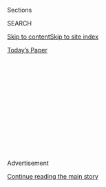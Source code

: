 <div id="app">

<div>

<div>

<div>

<div class="NYTAppHideMasthead css-1q2w90k e1suatyy0">

<div class="section css-ui9rw0 e1suatyy2">

<div class="css-eph4ug er09x8g0">

<div class="css-6n7j50">

</div>

<span class="css-1dv1kvn">Sections</span>

<div class="css-10488qs">

<span class="css-1dv1kvn">SEARCH</span>

</div>

[Skip to content](#site-content)[Skip to site
index](#site-index)

</div>

<div class="css-10698na e1huz5gh0">

</div>

</div>

<div id="masthead-bar-one" class="section hasLinks css-15hmgas e1csuq9d3">

<div class="css-uqyvli e1csuq9d0">

</div>

<div class="css-1uqjmks e1csuq9d1">

</div>

<div class="css-9e9ivx">

[](https://myaccount.nytimes3xbfgragh.onion/auth/login?response_type=cookie&client_id=vi)

</div>

<div class="css-1bvtpon e1csuq9d2">

[Today’s
Paper](https://www.nytimes3xbfgragh.onion/section/todayspaper)

</div>

</div>

</div>

</div>

<div data-aria-hidden="false">

<div id="site-content" data-role="main">

<div>

<div class="css-1aor85t" style="opacity:0.000000001;z-index:-1;visibility:hidden">

<div class="css-1hqnpie">

<div class="css-epjblv">

<span class="css-17xtcya">[Opinion](/section/opinion)</span><span class="css-x15j1o">|</span><span class="css-fwqvlz">This
Great Black Baseball Player Still Isn’t in the Hall of
Fame</span>

</div>

<div class="css-k008qs">

<div class="css-1iwv8en">

<span class="css-18z7m18"></span>

<div>

</div>

</div>

<span class="css-1n6z4y">https://nyti.ms/39Et1uo</span>

<div class="css-1705lsu">

<div class="css-4xjgmj">

<div class="css-4skfbu" data-role="toolbar" data-aria-label="Social Media Share buttons, Save button, and Comments Panel with current comment count" data-testid="share-tools">

  - 
  - 
  - 
  - 
    
    <div class="css-6n7j50">
    
    </div>

  - 

</div>

</div>

</div>

</div>

</div>

</div>

<div id="NYT_TOP_BANNER_REGION" class="css-13pd83m">

</div>

<div id="top-wrapper" class="css-1sy8kpn">

<div id="top-slug" class="css-l9onyx">

Advertisement

</div>

[Continue reading the main
story](#after-top)

<div class="ad top-wrapper" style="text-align:center;height:100%;display:block;min-height:250px">

<div id="top" class="place-ad" data-position="top" data-size-key="top">

</div>

</div>

<div id="after-top">

</div>

</div>

<div>

<div class="css-v5btjw etb61u70">

<div class="css-v05ibm etb61u71">

[Opinion](/section/opinion)

</div>

</div>

<div id="sponsor-wrapper" class="css-1hyfx7x">

<div id="sponsor-slug" class="css-19vbshk">

Supported by

</div>

[Continue reading the main
story](#after-sponsor)

<div id="sponsor" class="ad sponsor-wrapper" style="text-align:center;height:100%;display:block">

</div>

<div id="after-sponsor">

</div>

</div>

<div class="css-186x18t">

</div>

<div class="css-1vkm6nb ehdk2mb0">

# This Great Black Baseball Player Still Isn’t in the Hall of Fame

</div>

John Donaldson died in obscurity, his statistics devalued because he
played before baseball was integrated.

<div class="css-18e8msd">

<div class="css-vp77d3 epjyd6m0">

<div class="css-1baulvz">

By [<span class="css-1baulvz" itemprop="name">Mary
Pilon</span>](https://www.nytimes3xbfgragh.onion/by/mary-pilon) and
<span class="css-1baulvz last-byline" itemprop="name">Travon Free</span>

<div class="css-8atqhb">

Ms. Pilon is a former sports reporter for The Times. Mr. Free is a
television writer.

</div>

</div>

</div>

  - July 29, 2020, <span class="css-epvm6">5:00 a.m.
    ET</span>

  - 
    
    <div class="css-4xjgmj">
    
    <div class="css-d8bdto" data-role="toolbar" data-aria-label="Social Media Share buttons, Save button, and Comments Panel with current comment count" data-testid="share-tools">
    
      - 
      - 
      - 
      - 
        
        <div class="css-6n7j50">
        
        </div>
    
      - 
    
    </div>
    
    </div>

</div>

<div class="css-79elbk" data-testid="photoviewer-wrapper">

<div class="css-z3e15g" data-testid="photoviewer-wrapper-hidden">

</div>

<div class="css-1a48zt4 ehw59r15" data-testid="photoviewer-children">

![<span class="css-cnj6d5 e1z0qqy90" itemprop="copyrightHolder"><span class="css-1ly73wi e1tej78p0">Credit...</span><span><span>Illustration
by Mark Harris; photographs by The John Donaldson
Network</span></span></span>](https://static01.graylady3jvrrxbe.onion/images/2020/07/23/opinion/23pilon/23pilon-articleLarge.jpg?quality=75&auto=webp&disable=upscale)

</div>

</div>

</div>

<div class="section meteredContent css-1r7ky0e" name="articleBody" itemprop="articleBody">

<div class="css-1fanzo5 StoryBodyCompanionColumn">

<div class="css-53u6y8">

Most baseball fans have probably never heard of John Donaldson, a
hard-throwing pitcher who drew sold-out crowds around the country for an
astonishing three decades before he hung up his glove in 1941. His
statistics establish him as one of the greatest to ever play America’s
pastime. Yet he died in obscurity.

Now, Donaldson’s towering contributions to the Negro Leagues are being
slowly resurrected after decades of racial injustice and institutional
neglect. That’s thanks to the efforts of a white guy who drives an Uber
in Minnesota and to a network of amateur researchers that he organized
to reconstruct Donaldson’s career and push for his admission into the
Hall of Fame.

It’s been an arduous task; records about his life and career were
scattered and often difficult to find. An earlier effort to elect him to
the hall failed when a panel of historians considered experts on the
Negro Leagues declined to select him in 2006. At the time, many of his
career numbers were still not known. No explanation was given.

But Donaldson may have another shot in December, when the hall’s Early
Baseball Era Committee meets to consider a roster of players, managers,
umpires and executives whose greatest contributions to baseball took
place before 1950. Any candidate whose name appears on at least 75
percent of the ballots will be inducted next year into the National
Baseball Hall of Fame, joining 35 other Negro League players. The 10
candidates will be announced this fall.

</div>

</div>

<div class="css-1fanzo5 StoryBodyCompanionColumn">

<div class="css-53u6y8">

The first step to righting an injustice is to admit that it occurred.
That’s why this small group of baseball activists, led by Peter Gorton,
the Uber driver, have been assembling their evidence and telling
Donaldson’s story.

Perhaps one day the Hall of Fame will listen. It certainly should. His
story is more than about baseball. It’s about the pain of social change.
It’s probably not a coincidence that Donaldson attended seminary, but,
against his mother’s wishes, ultimately chose to preach by example the
gospel of change on the field of dreams.

Mr. Gorton has so far uncovered 413 wins by Donaldson and 5,091
strikeouts. This means, according to Mr. Gorton, that Donaldson has more
wins and strikeouts than any pitcher in segregated baseball — in the
Negro Leagues, on barnstorming teams and in the semi-pros — before
Jackie Robinson broke the color barrier in 1947.

He was one of the biggest stars in the game’s [barnstorming
era](https://baseballhall.org/discover-more/stories/baseball-history/road-to-equality),
a time when Black players risked their lives to play in towns where
lynchings were carried out with impunity. Barnstorming players competed
in matchups between Black and white teams that included major leaguers
in the off-season, among them Babe Ruth. Donaldson played in at least
724 cities in the United States and Canada, according to Mr. Gorton’s
research, and pitched 14 no-hitters and two perfect games. A power
pitcher, he was far ahead of his time in his technique.

He was also a leader. He was among the founders of the Kansas City
Monarchs (he is credited with coming up with its name), the Negro
Leagues team that was a training ground for the Hall of Famers Ernie
Banks, Satchel Paige, Robinson and other great players.

</div>

</div>

<div class="css-1fanzo5 StoryBodyCompanionColumn">

<div class="css-53u6y8">

After Donaldson’s famed pitching arm wore out, he became one of the
first Black scouts for Major League Baseball, working for the Chicago
White Sox, where he spotted talents like the young Willie Mays (though
the White Sox didn’t sign him). He mentored many players on and off the
field, including Robinson.

Yet for all of his accomplishments, he spent his final years on the
overnight shift as a postal worker in Chicago and his days teaching
baseball to children in Chicago’s parks system. For decades after his
death, his grave was unmarked.

The slow detective work that pieced together this story came about by
accident, when Mr. Gorton saw Donaldson’s photo in a museum in Minnesota
in the early 2000s. He stared at the photo, startled by the sight of a
racially integrated baseball team (there were a few, like the All
Nations team, for which Donaldson once played) well before Robinson put
on a Brooklyn Dodgers uniform.

While most are familiar with the Negro Leagues, the practice of Black
teams playing white teams of that era is often overlooked but was
important in showing that racially integrated baseball could succeed.
Or, in the case of the All Nations team, that a single team could be
racially integrated, play nationwide, and thrive.

For Mr. Gorton, a middle-aged white man and impassioned baseball fan,
the reconstruction of Donaldson’s life and career has meant confronting
inconvenient truths about the country and the sport that he loves, and
about the nation’s history of redlining, violence, segregationist school
policies and racist unions. He has spent 20 years and filled his
basement with towers of paperwork as he amasses ever more evidence for
his second appeal to the Hall of Fame to admit Donaldson this year, the
[centennial
year](https://www.mlb.com/news/negro-leaguers-in-the-national-baseball-hall-of-fame)
of the Negro Leagues.

Donaldson’s story had long been buried. It’s part of a larger story
about the wall that kept Black players out of “the Show”— the major
leagues. Even today, statistics from the barnstorming era and the Negro
Leagues are played down, even though those players had nowhere else to
showcase their talents.

Mr. Gorton said he is trying to call attention to Donaldson because his
life was full of lessons about resilience and being an agent of social
change. “Donaldson’s story was a life-or-death struggle,” Mr. Gorton
said. “A huge part of the Black baseball struggle in America is
misunderstood. Everyone thinks that it’s chiseled in stone in 1947 but
we’re learning something new every day. We need to figure out that
history.”

</div>

</div>

<div class="css-1fanzo5 StoryBodyCompanionColumn">

<div class="css-53u6y8">

Donaldson’s story also reveals a hard truth about progress — that it’s
messy, complicated and almost instantly rewritten by those who had tried
to slow it down. We love to trumpet Robinson’s career, for example, and
should, but seldom mention his [post-retirement advocacy
work](https://prospect.org/civil-rights/jackie-robinson-legacy-activism/)
against racial injustices including redlining.

The world is full of Donaldsons, people who change things for the
better, their contributions unnoticed. Telling their stories matters
immensely not merely in building the arc of progress, but in also
showing the world as it really is.

“The ability of John Donaldson to have a lasting legacy was
systematically eliminated by both baseball and the society he lived
through,” Mr. Gorton told us.

“He never had a chance,” he added. “Not only with ‘on the field
opportunities’ but in life as well. History cannot remember what it
knows little about, and actively tries to minimize.”

Perhaps the truth about baseball, and any kind of seismic change, is an
inversion of the fabled line from “Field of Dreams.”

No one built it for players like Donaldson. But they came anyway.

And we are all are better for it.

[Mary Pilon](http://marypilon.com/), a former sports reporter for The
Times and author of “The Monopolists,” and [Travon
Free](https://www.travonfree.com/), a television writer, are the
screenwriters of “Barnstormers," a film in development about John
Donaldson and Peter Gorton.

*The Times is committed to publishing* [*a diversity of
letters*](https://www.nytimes3xbfgragh.onion/2019/01/31/opinion/letters/letters-to-editor-new-york-times-women.html)
*to the editor. We’d like to hear what you think about this or any of
our articles. Here are some*
[*tips*](https://help.nytimes3xbfgragh.onion/hc/en-us/articles/115014925288-How-to-submit-a-letter-to-the-editor)*.
And here’s our email:*
[*letters@NYTimes.com*](mailto:letters@NYTimes.com)*.*

*Follow The New York Times Opinion section on*
[*Facebook*](https://www.facebookcorewwwi.onion/nytopinion)*,* [*Twitter
(@NYTopinion)*](http://twitter.com/NYTOpinion) *and*
[*Instagram*](https://www.instagram.com/nytopinion/)*.*

</div>

</div>

</div>

<div>

</div>

<div>

</div>

<div>

</div>

<div>

<div id="bottom-wrapper" class="css-1ede5it">

<div id="bottom-slug" class="css-l9onyx">

Advertisement

</div>

[Continue reading the main
story](#after-bottom)

<div id="bottom" class="ad bottom-wrapper" style="text-align:center;height:100%;display:block;min-height:90px">

</div>

<div id="after-bottom">

</div>

</div>

</div>

</div>

</div>

## Site Index

<div>

</div>

## Site Information Navigation

  - [© <span>2020</span> <span>The New York Times
    Company</span>](https://help.nytimes3xbfgragh.onion/hc/en-us/articles/115014792127-Copyright-notice)

<!-- end list -->

  - [NYTCo](https://www.nytco.com/)
  - [Contact
    Us](https://help.nytimes3xbfgragh.onion/hc/en-us/articles/115015385887-Contact-Us)
  - [Work with us](https://www.nytco.com/careers/)
  - [Advertise](https://nytmediakit.com/)
  - [T Brand Studio](http://www.tbrandstudio.com/)
  - [Your Ad
    Choices](https://www.nytimes3xbfgragh.onion/privacy/cookie-policy#how-do-i-manage-trackers)
  - [Privacy](https://www.nytimes3xbfgragh.onion/privacy)
  - [Terms of
    Service](https://help.nytimes3xbfgragh.onion/hc/en-us/articles/115014893428-Terms-of-service)
  - [Terms of
    Sale](https://help.nytimes3xbfgragh.onion/hc/en-us/articles/115014893968-Terms-of-sale)
  - [Site
    Map](https://spiderbites.nytimes3xbfgragh.onion)
  - [Help](https://help.nytimes3xbfgragh.onion/hc/en-us)
  - [Subscriptions](https://www.nytimes3xbfgragh.onion/subscription?campaignId=37WXW)

</div>

</div>

</div>

</div>

